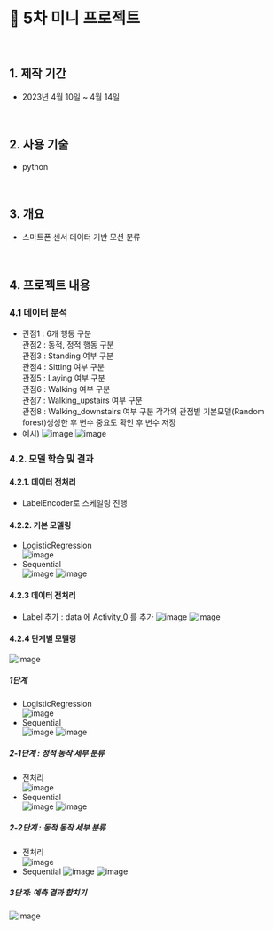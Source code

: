 # :pushpin: 5차 미니 프로젝트
</br>

## 1. 제작 기간 
- 2023년 4월 10일 ~ 4월 14일

</br>

## 2. 사용 기술
- python

</br>

## 3. 개요
- 스마트폰 센서 데이터 기반 모션 분류     

</br>

## 4. 프로젝트 내용

### 4.1 데이터 분석
- 관점1 : 6개 행동 구분                 
관점2 : 동적, 정적 행동 구분              
관점3 : Standing 여부 구분             
관점4 : Sitting 여부 구분             
관점5 : Laying 여부 구분              
관점6 : Walking 여부 구분              
관점7 : Walking_upstairs 여부 구분             
관점8 : Walking_downstairs 여부 구분
각각의 관점별 기본모델(Random forest)생성한 후 변수 중요도 확인 후 변수 저장
- 예시)
![image](https://github.com/9eun/aivle3th/assets/113655865/37c7f5c2-f4a7-487d-b5ce-cb29c0374831)
![image](https://github.com/9eun/aivle3th/assets/113655865/c867c9e6-463d-48ae-b655-1dae4ed57350)

### 4.2. 모델 학습 및 결과
#### 4.2.1. 데이터 전처리
- LabelEncoder로 스케일링 진행
#### 4.2.2. 기본 모델링
- LogisticRegression         
  ![image](https://github.com/9eun/aivle3th/assets/113655865/fefefb39-bed6-4819-a00a-2f399d87f1fb)
- Sequential     
  ![image](https://github.com/9eun/aivle3th/assets/113655865/8b99eef7-e0e7-4adf-9cc8-4fe882384422)
  ![image](https://github.com/9eun/aivle3th/assets/113655865/aabacc02-7eb4-4cee-9297-a7d3fb82bbb5)

#### 4.2.3 데이터 전처리
- Label 추가 : data 에 Activity_0 를 추가
 ![image](https://github.com/9eun/aivle3th/assets/113655865/2d029195-f488-4a6e-b3b2-767eb55931ab)
![image](https://github.com/9eun/aivle3th/assets/113655865/c1b8fe32-36a1-4183-80ec-a017ca5541e8)

#### 4.2.4 단계별 모델링
![image](https://github.com/9eun/aivle3th/assets/113655865/7545f7fd-66a4-4c5d-978a-8db0e1218489)
##### 1단계
- LogisticRegression              
![image](https://github.com/9eun/aivle3th/assets/113655865/23f512d1-5781-4130-9cc8-5f2be7e5a2cf)
- Sequential                   
![image](https://github.com/9eun/aivle3th/assets/113655865/9d15c215-c8cd-4ba9-8f4d-38ef93269477)
![image](https://github.com/9eun/aivle3th/assets/113655865/fb43c733-f1d6-4002-b987-54654510c668)

##### 2-1단계 : 정적 동작 세부 분류
- 전처리             
![image](https://github.com/9eun/aivle3th/assets/113655865/b6d59354-11c3-487e-8858-426f730b54cd)
- Sequential                         
![image](https://github.com/9eun/aivle3th/assets/113655865/bdd9dd97-0769-425d-9c89-ad3070d77dca)
![image](https://github.com/9eun/aivle3th/assets/113655865/eb94a8c9-3074-4e54-a30a-09f8e507ed00)

##### 2-2단계 : 동적 동작 세부 분류
- 전처리                  
![image](https://github.com/9eun/aivle3th/assets/113655865/4a7d696c-3d5f-4758-bc04-05149bcb1e13)
- Sequential
![image](https://github.com/9eun/aivle3th/assets/113655865/a9efdeb5-290f-4e47-925d-7d71e8fe7d3e)
![image](https://github.com/9eun/aivle3th/assets/113655865/587806a9-7556-40ec-b803-45223db34756)

##### 3단계: 예측 결과 합치기
![image](https://github.com/9eun/aivle3th/assets/113655865/e72a0760-5f9e-4986-9c4b-e8973b9bfa68)

</br>


